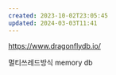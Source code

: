 ```yaml
---
created: 2023-10-02T23:05:45
updated: 2024-03-03T11:41
---
```

https://www.dragonflydb.io/

멀티쓰레드방식 memory db